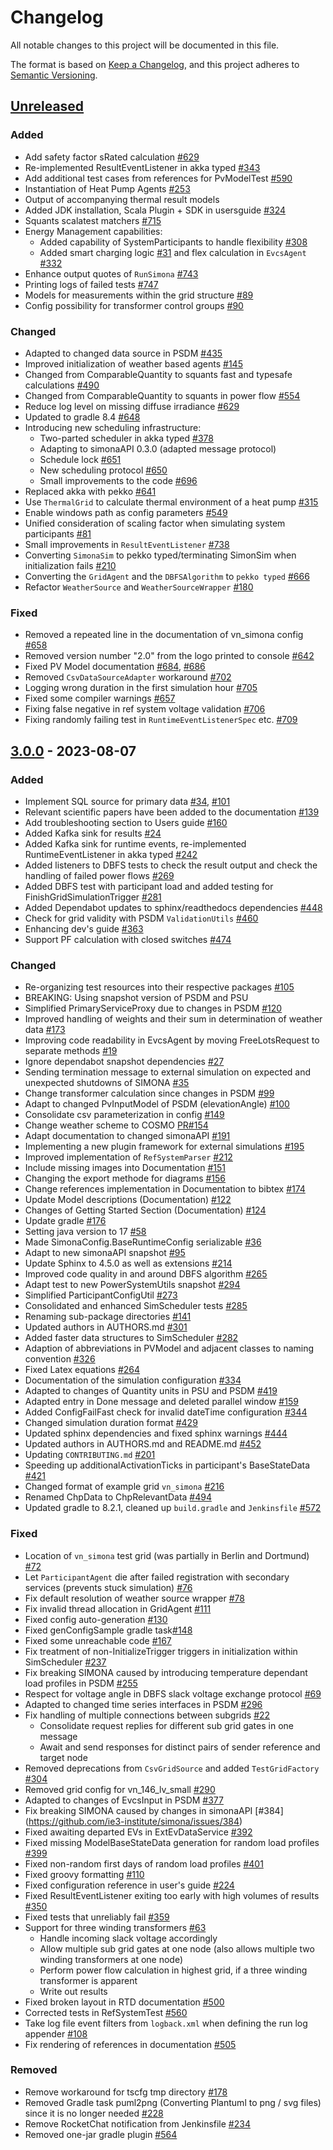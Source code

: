 # Changelog
All notable changes to this project will be documented in this file.

The format is based on [Keep a Changelog](https://keepachangelog.com/en/1.0.0/),
and this project adheres to [Semantic Versioning](https://semver.org/spec/v2.0.0.html).

## [Unreleased]

### Added
- Add safety factor sRated calculation [#629](https://github.com/ie3-institute/simona/issues/629)
- Re-implemented ResultEventListener in akka typed [#343](https://github.com/ie3-institute/simona/issues/343)
- Add additional test cases from references for PvModelTest [#590](https://github.com/ie3-institute/simona/issues/590)
- Instantiation of Heat Pump Agents [#253](https://github.com/ie3-institute/simona/issues/253)
- Output of accompanying thermal result models
- Added JDK installation, Scala Plugin + SDK in usersguide [#324](https://github.com/ie3-institute/simona/issues/324)
- Squants scalatest matchers [#715](https://github.com/ie3-institute/simona/issues/715)
- Energy Management capabilities:
  - Added capability of SystemParticipants to handle flexibility [#308](https://github.com/ie3-institute/simona/issues/308)
  - Added smart charging logic [#31](https://github.com/ie3-institute/simona/issues/31) and flex calculation in `EvcsAgent` [#332](https://github.com/ie3-institute/simona/issues/332)
- Enhance output quotes of `RunSimona` [#743](https://github.com/ie3-institute/simona/issues/743)
- Printing logs of failed tests [#747](https://github.com/ie3-institute/simona/issues/747)
- Models for measurements within the grid structure [#89](https://github.com/ie3-institute/simona/issues/89)
- Config possibility for transformer control groups [#90](https://github.com/ie3-institute/simona/issues/90)

### Changed
- Adapted to changed data source in PSDM [#435](https://github.com/ie3-institute/simona/issues/435)
- Improved initialization of weather based agents [#145](https://github.com/ie3-institute/simona/issues/145)
- Changed from ComparableQuantity to squants fast and typesafe calculations [#490](https://github.com/ie3-institute/simona/issues/490)
- Changed from ComparableQuantity to squants in power flow [#554](https://github.com/ie3-institute/simona/issues/554)
- Reduce log level on missing diffuse irradiance [#629](https://github.com/ie3-institute/simona/issues/629)
- Updated to gradle 8.4 [#648](https://github.com/ie3-institute/simona/issues/648)
- Introducing new scheduling infrastructure:
  - Two-parted scheduler in akka typed [#378](https://github.com/ie3-institute/simona/issues/378)
  - Adapting to simonaAPI 0.3.0 (adapted message protocol)
  - Schedule lock [#651](https://github.com/ie3-institute/simona/issues/651)
  - New scheduling protocol [#650](https://github.com/ie3-institute/simona/issues/650)
  - Small improvements to the code [#696](https://github.com/ie3-institute/simona/issues/696)
- Replaced akka with pekko [#641](https://github.com/ie3-institute/simona/issues/641)
- Use `ThermalGrid` to calculate thermal environment of a heat pump [#315](https://github.com/ie3-institute/simona/issues/315)
- Enable windows path as config parameters [#549](https://github.com/ie3-institute/simona/issues/549)
- Unified consideration of scaling factor when simulating system participants [#81](https://github.com/ie3-institute/simona/issues/81)
- Small improvements in `ResultEventListener` [#738](https://github.com/ie3-institute/simona/issues/738)
- Converting `SimonaSim` to pekko typed/terminating SimonSim when initialization fails [#210](https://github.com/ie3-institute/simona/issues/210)
- Converting the `GridAgent` and the `DBFSAlgorithm` to `pekko typed` [#666](https://github.com/ie3-institute/simona/issues/666)
- Refactor `WeatherSource` and `WeatherSourceWrapper` [#180](https://github.com/ie3-institute/simona/issues/180)

### Fixed
- Removed a repeated line in the documentation of vn_simona config [#658](https://github.com/ie3-institute/simona/issues/658)
- Removed version number "2.0" from the logo printed to console [#642](https://github.com/ie3-institute/simona/issues/642)
- Fixed PV Model documentation [#684](https://github.com/ie3-institute/simona/issues/684), [#686](https://github.com/ie3-institute/simona/issues/686)
- Removed `CsvDataSourceAdapter` workaround [#702](https://github.com/ie3-institute/simona/issues/702)
- Logging wrong duration in the first simulation hour [#705](https://github.com/ie3-institute/simona/issues/705)
- Fixed some compiler warnings [#657](https://github.com/ie3-institute/simona/issues/657)
- Fixing false negative in ref system voltage validation [#706](https://github.com/ie3-institute/simona/issues/706)
- Fixing randomly failing test in `RuntimeEventListenerSpec` etc. [#709](https://github.com/ie3-institute/simona/issues/709)

## [3.0.0] - 2023-08-07

### Added
- Implement SQL source for primary data [#34](https://github.com/ie3-institute/simona/issues/34), [#101](https://github.com/ie3-institute/simona/issues/101)
- Relevant scientific papers have been added to the documentation [#139](https://github.com/ie3-institute/simona/issues/139)
- Add troubleshooting section to Users guide [#160](https://github.com/ie3-institute/simona/issues/160)
- Added Kafka sink for results [#24](https://github.com/ie3-institute/simona/issues/24)
- Added Kafka sink for runtime events, re-implemented RuntimeEventListener in akka typed [#242](https://github.com/ie3-institute/simona/issues/242)
- Added listeners to DBFS tests to check the result output and check the handling of failed power flows [#269](https://github.com/ie3-institute/simona/issues/269)
- Added DBFS test with participant load and added testing for FinishGridSimulationTrigger [#281](https://github.com/ie3-institute/simona/issues/281)
- Added Dependabot updates to sphinx/readthedocs dependencies [#448](https://github.com/ie3-institute/simona/issues/448)
- Check for grid validity with PSDM `ValidationUtils` [#460](https://github.com/ie3-institute/simona/issues/460)
- Enhancing dev's guide [#363](https://github.com/ie3-institute/simona/issues/363)
- Support PF calculation with closed switches [#474](https://github.com/ie3-institute/simona/issues/474)

### Changed
- Re-organizing test resources into their respective packages [#105](https://github.com/ie3-institute/simona/issues/105)
- BREAKING: Using snapshot version of PSDM and PSU
- Simplified PrimaryServiceProxy due to changes in PSDM [#120](https://github.com/ie3-institute/simona/issues/120)
- Improved handling of weights and their sum in determination of weather data [#173](https://github.com/ie3-institute/simona/issues/173)
- Improving code readability in EvcsAgent by moving FreeLotsRequest to separate methods [#19](https://github.com/ie3-institute/simona/issues/19)
- Ignore dependabot snapshot dependencies [#27](https://github.com/ie3-institute/simona/issues/27)
- Sending termination message to external simulation on expected and unexpected shutdowns of SIMONA [#35](https://github.com/ie3-institute/simona/issues/35)
- Change transformer calculation since changes in PSDM [#99](https://github.com/ie3-institute/simona/issues/99)
- Adapt to changed PvInputModel of PSDM (elevationAngle) [#100](https://github.com/ie3-institute/simona/issues/100)
- Consolidate csv parameterization in config [#149](https://github.com/ie3-institute/simona/issues/149)
- Change weather scheme to COSMO [PR#154](https://github.com/ie3-institute/simona/pull/154)
- Adapt documentation to changed simonaAPI [#191](https://github.com/ie3-institute/simona/issues/191)
- Implementing a new plugin framework for external simulations [#195](https://github.com/ie3-institute/simona/issues/195)
- Improved implementation of `RefSystemParser` [#212](https://github.com/ie3-institute/simona/issues/212)
- Include missing images into Documentation [#151](https://github.com/ie3-institute/simona/issues/151)
- Changing the export methode for diagrams [#156](https://github.com/ie3-institute/simona/issues/156)
- Change references implementation in Documentation to bibtex [#174](https://github.com/ie3-institute/simona/issues/174) 
- Update Model descriptions (Documentation) [#122](https://github.com/ie3-institute/simona/issues/122)
- Changes of Getting Started Section (Documentation) [#124](https://github.com/ie3-institute/simona/issues/124) 
- Update gradle [#176](https://github.com/ie3-institute/simona/issues/176)
- Setting java version to 17 [#58](https://github.com/ie3-institute/simona/issues/58)
- Made SimonaConfig.BaseRuntimeConfig serializable [#36](https://github.com/ie3-institute/simona/issues/36)
- Adapt to new simonaAPI snapshot [#95](https://github.com/ie3-institute/simona/issues/95)
- Update Sphinx to 4.5.0 as well as extensions [#214](https://github.com/ie3-institute/simona/issues/214)
- Improved code quality in and around DBFS algorithm [#265](https://github.com/ie3-institute/simona/issues/265)
- Adapt test to new PowerSystemUtils snapshot  [#294](https://github.com/ie3-institute/simona/issues/294)
- Simplified ParticipantConfigUtil [#273](https://github.com/ie3-institute/simona/issues/273)
- Consolidated and enhanced SimScheduler tests [#285](https://github.com/ie3-institute/simona/issues/285)
- Renaming sub-package directories [#141](https://github.com/ie3-institute/simona/issues/141)
- Updated authors in AUTHORS.md [#301](https://github.com/ie3-institute/simona/issues/301)
- Added faster data structures to SimScheduler [#282](https://github.com/ie3-institute/simona/issues/282)
- Adaption of abbreviations in PVModel and adjacent classes to naming convention [#326](https://github.com/ie3-institute/simona/issues/326)
- Fixed Latex equations [#264](https://github.com/ie3-institute/simona/issues/264)
- Documentation of the simulation configuration [#334](https://github.com/ie3-institute/simona/issues/334)
- Adapted to changes of Quantity units in PSU and PSDM [#419](https://github.com/ie3-institute/simona/pull/419)
- Adapted entry in Done message and deleted parallel window [#159](https://github.com/ie3-institute/simona/issues/159)
- Added ConfigFailFast check for invalid dateTime configuration [#344](https://github.com/ie3-institute/simona/issues/344)
- Changed simulation duration format [#429](https://github.com/ie3-institute/simona/issues/429)
- Updated sphinx dependencies and fixed sphinx warnings [#444](https://github.com/ie3-institute/simona/issues/444)
- Updated authors in AUTHORS.md and README.md [#452](https://github.com/ie3-institute/simona/issues/452)
- Updating `CONTRIBUTING.md` [#201](https://github.com/ie3-institute/simona/issues/201)
- Speeding up additionalActivationTicks in participant's BaseStateData [#421](https://github.com/ie3-institute/simona/pull/421)
- Changed format of example grid `vn_simona` [#216](https://github.com/ie3-institute/simona/issues/216)
- Renamed ChpData to ChpRelevantData [#494](https://github.com/ie3-institute/simona/issues/494)
- Updated gradle to 8.2.1, cleaned up `build.gradle` and `Jenkinsfile` [#572](https://github.com/ie3-institute/simona/issues/572)

### Fixed
- Location of `vn_simona` test grid (was partially in Berlin and Dortmund) [#72](https://github.com/ie3-institute/simona/issues/72)
- Let `ParticipantAgent` die after failed registration with secondary services (prevents stuck simulation) [#76](https://github.com/ie3-institute/simona/issues/76)
- Fix default resolution of weather source wrapper [#78](https://github.com/ie3-institute/simona/issues/78)
- Fix invalid thread allocation in GridAgent [#111](https://github.com/ie3-institute/simona/issues/111)
- Fixed config auto-generation [#130](https://github.com/ie3-institute/simona/issues/130)
- Fixed genConfigSample gradle task[#148](https://github.com/ie3-institute/simona/issues/148)
- Fixed some unreachable code [#167](https://github.com/ie3-institute/simona/issues/167)
- Fix treatment of non-InitializeTrigger triggers in initialization within SimScheduler [#237](https://github.com/ie3-institute/simona/issues/237)
- Fix breaking SIMONA caused by introducing temperature dependant load profiles in PSDM [#255](https://github.com/ie3-institute/simona/issues/255)
- Respect for voltage angle in DBFS slack voltage exchange protocol [#69](https://github.com/ie3-institute/simona/issues/69)
- Adapted to changed time series interfaces in PSDM [#296](https://github.com/ie3-institute/simona/issues/296)
- Fix handling of multiple connections between subgrids [#22](https://github.com/ie3-institute/simona/issues/22)
  - Consolidate request replies for different sub grid gates in one message
  - Await and send responses for distinct pairs of sender reference and target node
- Removed deprecations from `CsvGridSource` and added `TestGridFactory` [#304](https://github.com/ie3-institute/simona/issues/304)
- Removed grid config for vn_146_lv_small [#290](https://github.com/ie3-institute/simona/issues/290)
- Adapted to changes of EvcsInput in PSDM [#377](https://github.com/ie3-institute/simona/pull/377)
- Fix breaking SIMONA caused by changes in simonaAPI [#384] (https://github.com/ie3-institute/simona/issues/384)
- Fixed awaiting departed EVs in ExtEvDataService [#392](https://github.com/ie3-institute/simona/issues/392)
- Fixed missing ModelBaseStateData generation for random load profiles [#399](https://github.com/ie3-institute/simona/issues/399)
- Fixed non-random first days of random load profiles [#401](https://github.com/ie3-institute/simona/issues/401)
- Fixed groovy formatting [#110](https://github.com/ie3-institute/simona/issues/110)
- Fixed configuration reference in user's guide [#224](https://github.com/ie3-institute/simona/issues/224)
- Fixed ResultEventListener exiting too early with high volumes of results [#350](https://github.com/ie3-institute/simona/issues/350)
- Fixed tests that unreliably fail [#359](https://github.com/ie3-institute/simona/issues/359)
- Support for three winding transformers  [#63](https://github.com/ie3-institute/simona/issues/63)
  - Handle incoming slack voltage accordingly
  - Allow multiple sub grid gates at one node (also allows multiple two winding transformers at one node)
  - Perform power flow calculation in highest grid, if a three winding transformer is apparent
  - Write out results
- Fixed broken layout in RTD documentation [#500](https://github.com/ie3-institute/simona/issues/500)
- Corrected tests in RefSystemTest [#560](https://github.com/ie3-institute/simona/issues/560)
- Take log file event filters from `logback.xml` when defining the run log appender [#108](https://github.com/ie3-institute/simona/issues/108)
- Fix rendering of references in documentation [#505](https://github.com/ie3-institute/simona/issues/505)

### Removed
- Remove workaround for tscfg tmp directory [#178](https://github.com/ie3-institute/simona/issues/178)
- Removed Gradle task puml2png (Converting Plantuml to png / svg files) since it is no longer needed  [#228](https://github.com/ie3-institute/simona/issues/228)
- Remove RocketChat notification from Jenkinsfile [#234](https://github.com/ie3-institute/simona/issues/234)
- Removed one-jar gradle plugin [#564](https://github.com/ie3-institute/simona/issues/564)

[Unreleased]: https://github.com/ie3-institute/simona/compare/3.0.0...HEAD
[3.0.0]: https://github.com/ie3-institute/simona/compare/a14a093239f58fca9b2b974712686b33e5e5f939...3.0.0
